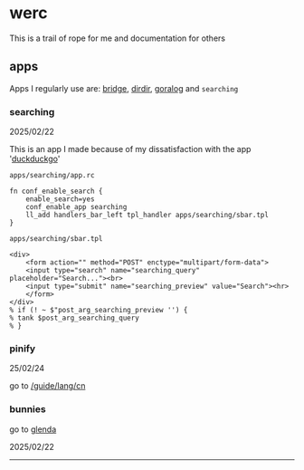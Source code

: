 # werc

This is a trail of rope for me and documentation for others

## apps

Apps I regularly use are: [bridge](http://werc.cat-v.org/apps/bridge), [dirdir](//github.com/RisingThumb/dirdir), [goralog](//github.com/RisingThumb/goralog) and `searching`


### searching

2025/02/22

This is an app I made because of my dissatisfaction with the app '[duckduckgo](http://werc.cat-v.org/apps/duckduckgo)'

`apps/searching/app.rc`

	fn conf_enable_search {
	    enable_search=yes
	    conf_enable_app searching
		ll_add handlers_bar_left tpl_handler apps/searching/sbar.tpl
	}

`apps/searching/sbar.tpl`

	<div>
	    <form action="" method="POST" enctype="multipart/form-data">
		<input type="search" name="searching_query" placeholder="Search..."><br>
		<input type="submit" name="searching_preview" value="Search"><hr>
	    </form>
	</div>
	% if (! ~ $"post_arg_searching_preview '') {
	% tank $post_arg_searching_query
	% }


### pinify

25/02/24

go to [/guide/lang/cn](cn)

### bunnies

go to [glenda](glenda)

2025/02/22

<hr>
